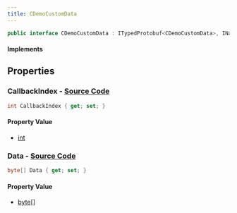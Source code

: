 ```yaml
---
title: CDemoCustomData
---
```


```csharp
public interface CDemoCustomData : ITypedProtobuf<CDemoCustomData>, INativeHandle
```

#### Implements

## Properties

### **CallbackIndex** - [Source Code](https://github.com/swiftly-solution/swiftlys2/blob/main/managed/src/SwiftlyS2.Generated/Protobufs/Interfaces/CDemoCustomData.cs#L13)

```csharp
int CallbackIndex { get; set; }
```

#### Property Value

- [int](https://learn.microsoft.com/dotnet/api/system.int32)

### **Data** - [Source Code](https://github.com/swiftly-solution/swiftlys2/blob/main/managed/src/SwiftlyS2.Generated/Protobufs/Interfaces/CDemoCustomData.cs#L16)

```csharp
byte[] Data { get; set; }
```

#### Property Value

- [byte](https://learn.microsoft.com/dotnet/api/system.byte)[]

